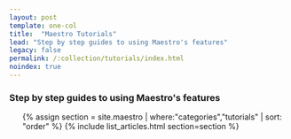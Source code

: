 ```yaml
---
layout: post
template: one-col
title:  "Maestro Tutorials"
lead: "Step by step guides to using Maestro's features"
legacy: false
permalink: /:collection/tutorials/index.html
noindex: true
---
```


<div class="Toc Toc--howto">
    <h3>Step by step guides to using Maestro's features</h3>
    <ul>
    {% assign section = site.maestro | where:"categories","tutorials" | sort: "order" %}
    {% include list_articles.html section=section %}
    </ul>
</div><!--/.Toc-->
